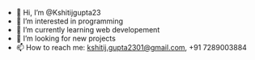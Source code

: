 - 👋 Hi, I’m @Kshitijgupta23
- 👀 I’m interested in programming
- 🌱 I’m currently learning web developement
- 💞️ I’m looking for new projects
- 📫 How to reach me: kshitij.gupta2301@gmail.com, +91 7289003884

<!---
Kshitijgupta23/Kshitijgupta23 is a ✨ special ✨ repository because its `README.md` (this file) appears on your GitHub profile.
You can click the Preview link to take a look at your changes.
--->
